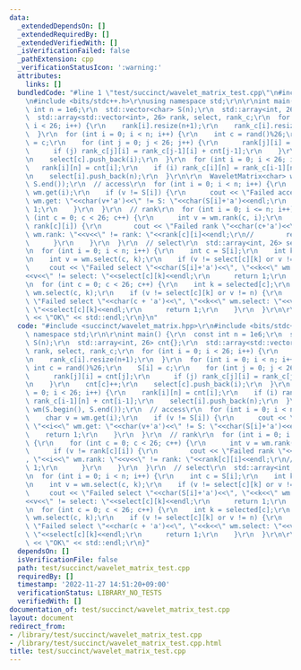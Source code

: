 ```yaml
---
data:
  _extendedDependsOn: []
  _extendedRequiredBy: []
  _extendedVerifiedWith: []
  _isVerificationFailed: false
  _pathExtension: cpp
  _verificationStatusIcon: ':warning:'
  attributes:
    links: []
  bundledCode: "#line 1 \"test/succinct/wavelet_matrix_test.cpp\"\n#include <succinct/wavelet_matrix.hpp>\r\
    \n#include <bits/stdc++.h>\r\nusing namespace std;\r\n\r\nint main() {\r\n  const\
    \ int n = 1e6;\r\n  std::vector<char> S(n);\r\n  std::array<int, 26> cnt{};\r\n\
    \  std::array<std::vector<int>, 26> rank, select, rank_c;\r\n  for (int i = 0;\
    \ i < 26; i++) {\r\n    rank[i].resize(n+1);\r\n    rank_c[i].resize(n+1);\r\n\
    \  }\r\n  for (int i = 0; i < n; i++) {\r\n    int c = rand()%26;\r\n    S[i]\
    \ = c;\r\n    for (int j = 0; j < 26; j++) {\r\n      rank[j][i] = cnt[j];\r\n\
    \      if (j) rank_c[j][i] = rank_c[j-1][i] + cnt[j-1];\r\n    }\r\n    cnt[c]++;\r\
    \n    select[c].push_back(i);\r\n  }\r\n  for (int i = 0; i < 26; i++) {\r\n \
    \   rank[i][n] = cnt[i];\r\n    if (i) rank_c[i][n] = rank_c[i-1][n] + cnt[i-1];\r\
    \n    select[i].push_back(n);\r\n  }\r\n\r\n  WaveletMatrix<char> wm(S.begin(),\
    \ S.end());\r\n  // access\r\n  for (int i = 0; i < n; i++) {\r\n    char v =\
    \ wm.get(i);\r\n    if (v != S[i]) {\r\n      cout << \"Failed access \"<<i<<\"\
    \ wm.get: \"<<char(v+'a')<<\" != S: \"<<char(S[i]+'a')<<endl;\r\n      return\
    \ 1;\r\n    }\r\n  }\r\n  // rank\r\n  for (int i = 0; i <= n; i++) {\r\n    for\
    \ (int c = 0; c < 26; c++) {\r\n      int v = wm.rank(c, i);\r\n      if (v !=\
    \ rank[c][i]) {\r\n        cout << \"Failed rank \"<<char(c+'a')<<\", \"<<i<<\"\
    \ wm.rank: \"<<v<<\" != rank: \"<<rank[c][i]<<endl;\r\n//        return 1;\r\n\
    \      }\r\n    }\r\n  }\r\n  // select\r\n  std::array<int, 26> selected{};\r\
    \n  for (int i = 0; i < n; i++) {\r\n    int c = S[i];\r\n    int k = selected[c]++;\r\
    \n    int v = wm.select(c, k);\r\n    if (v != select[c][k] or v != i) {\r\n \
    \     cout << \"Failed select \"<<char(S[i]+'a')<<\", \"<<k<<\" wm.select: \"\
    <<v<<\" != select: \"<<select[c][k]<<endl;\r\n      return 1;\r\n    }\r\n  }\r\
    \n  for (int c = 0; c < 26; c++) {\r\n    int k = selected[c];\r\n    int v =\
    \ wm.select(c, k);\r\n    if (v != select[c][k] or v != n) {\r\n      cout <<\
    \ \"Failed select \"<<char(c + 'a')<<\", \"<<k<<\" wm.select: \"<<v<<\" != select:\
    \ \"<<select[c][k]<<endl;\r\n      return 1;\r\n    }\r\n  }\r\n\r\n  std::cout\
    \ << \"OK\" << std::endl;\r\n}\n"
  code: "#include <succinct/wavelet_matrix.hpp>\r\n#include <bits/stdc++.h>\r\nusing\
    \ namespace std;\r\n\r\nint main() {\r\n  const int n = 1e6;\r\n  std::vector<char>\
    \ S(n);\r\n  std::array<int, 26> cnt{};\r\n  std::array<std::vector<int>, 26>\
    \ rank, select, rank_c;\r\n  for (int i = 0; i < 26; i++) {\r\n    rank[i].resize(n+1);\r\
    \n    rank_c[i].resize(n+1);\r\n  }\r\n  for (int i = 0; i < n; i++) {\r\n   \
    \ int c = rand()%26;\r\n    S[i] = c;\r\n    for (int j = 0; j < 26; j++) {\r\n\
    \      rank[j][i] = cnt[j];\r\n      if (j) rank_c[j][i] = rank_c[j-1][i] + cnt[j-1];\r\
    \n    }\r\n    cnt[c]++;\r\n    select[c].push_back(i);\r\n  }\r\n  for (int i\
    \ = 0; i < 26; i++) {\r\n    rank[i][n] = cnt[i];\r\n    if (i) rank_c[i][n] =\
    \ rank_c[i-1][n] + cnt[i-1];\r\n    select[i].push_back(n);\r\n  }\r\n\r\n  WaveletMatrix<char>\
    \ wm(S.begin(), S.end());\r\n  // access\r\n  for (int i = 0; i < n; i++) {\r\n\
    \    char v = wm.get(i);\r\n    if (v != S[i]) {\r\n      cout << \"Failed access\
    \ \"<<i<<\" wm.get: \"<<char(v+'a')<<\" != S: \"<<char(S[i]+'a')<<endl;\r\n  \
    \    return 1;\r\n    }\r\n  }\r\n  // rank\r\n  for (int i = 0; i <= n; i++)\
    \ {\r\n    for (int c = 0; c < 26; c++) {\r\n      int v = wm.rank(c, i);\r\n\
    \      if (v != rank[c][i]) {\r\n        cout << \"Failed rank \"<<char(c+'a')<<\"\
    , \"<<i<<\" wm.rank: \"<<v<<\" != rank: \"<<rank[c][i]<<endl;\r\n//        return\
    \ 1;\r\n      }\r\n    }\r\n  }\r\n  // select\r\n  std::array<int, 26> selected{};\r\
    \n  for (int i = 0; i < n; i++) {\r\n    int c = S[i];\r\n    int k = selected[c]++;\r\
    \n    int v = wm.select(c, k);\r\n    if (v != select[c][k] or v != i) {\r\n \
    \     cout << \"Failed select \"<<char(S[i]+'a')<<\", \"<<k<<\" wm.select: \"\
    <<v<<\" != select: \"<<select[c][k]<<endl;\r\n      return 1;\r\n    }\r\n  }\r\
    \n  for (int c = 0; c < 26; c++) {\r\n    int k = selected[c];\r\n    int v =\
    \ wm.select(c, k);\r\n    if (v != select[c][k] or v != n) {\r\n      cout <<\
    \ \"Failed select \"<<char(c + 'a')<<\", \"<<k<<\" wm.select: \"<<v<<\" != select:\
    \ \"<<select[c][k]<<endl;\r\n      return 1;\r\n    }\r\n  }\r\n\r\n  std::cout\
    \ << \"OK\" << std::endl;\r\n}"
  dependsOn: []
  isVerificationFile: false
  path: test/succinct/wavelet_matrix_test.cpp
  requiredBy: []
  timestamp: '2022-11-27 14:51:20+09:00'
  verificationStatus: LIBRARY_NO_TESTS
  verifiedWith: []
documentation_of: test/succinct/wavelet_matrix_test.cpp
layout: document
redirect_from:
- /library/test/succinct/wavelet_matrix_test.cpp
- /library/test/succinct/wavelet_matrix_test.cpp.html
title: test/succinct/wavelet_matrix_test.cpp
---
```

